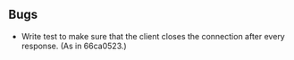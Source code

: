 Bugs
----
* Write test to make sure that the client closes the connection after every response. (As in 66ca0523.)
